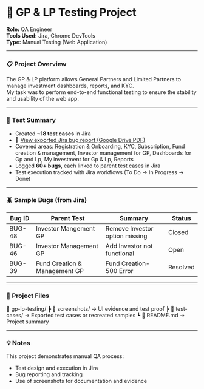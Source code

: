 # 🧪 GP & LP Testing Project

**Role:** QA Engineer  
**Tools Used:** Jira, Chrome DevTools  
**Type:** Manual Testing (Web Application)

---

### 📋 Project Overview
The GP & LP platform allows General Partners and Limited Partners to manage investment dashboards, reports, and KYC.  
My task was to perform end-to-end functional testing to ensure the stability and usability of the web app.

---

### 🧾 Test Summary
- Created **~18 test cases** in Jira
- 📄 [View exported Jira bug report (Google Drive PDF)]((https://drive.google.com/file/d/1GPcoF8JUltvsGBt-GTQ_9WmIzUjgtDwm/view?usp=drivesdk))
- Covered areas: Registration & Onboarding, KYC, Subscription, Fund creation & management, Investor management for GP, Dashboards for Gp and Lp, My investment for Gp & Lp, Reports  
- Logged **60+ bugs**, each linked to parent test cases in Jira  
- Test execution tracked with Jira workflows (To Do → In Progress → Done)

---

### 🪲 Sample Bugs (from Jira)
| Bug ID | Parent Test | Summary | Status |
|--------|--------------|----------|---------|
| BUG-48 | Investor Mangement GP |Remove Investor option missing  |  Closed  |
| BUG-46 | Investor Management GP| Add Investor not functional    |  Open    |
| BUG-39 | Fund Creation & Management GP| Fund Creation- 500 Error|  Resolved|

---

### 📂 Project Files
📁 gp-lp-testing/
┣ 📁 screenshots/ → UI evidence and test proof
┣ 📁 test-cases/ → Exported test cases or recreated samples
┗ 📄 README.md → Project summary

---

### 💡 Notes
This project demonstrates manual QA process:
- Test design and execution in Jira  
- Bug reporting and tracking  
- Use of screenshots for documentation and evidence








